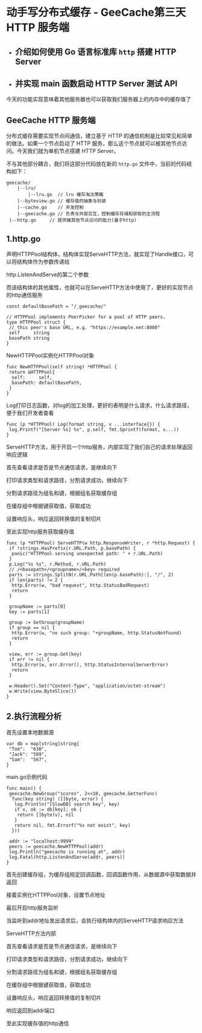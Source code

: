 # 动手写分布式缓存 - GeeCache第三天 HTTP 服务端

- ## 介绍如何使用 Go 语言标准库 `http` 搭建 HTTP Server

- ## 并实现 main 函数启动 HTTP Server 测试 API

今天的功能实现意味着其他服务器也可以获取我们服务器上的内存中的缓存值了

## GeeCache HTTP 服务端

分布式缓存需要实现节点间通信，建立基于 HTTP 的通信机制是比较常见和简单的做法。如果一个节点启动了 HTTP 服务，那么这个节点就可以被其他节点访问。今天我们就为单机节点搭建 HTTP Server。

不与其他部分耦合，我们将这部分代码放在新的 `http.go` 文件中，当前的代码结构如下：

```
geecache/
    |--lru/
        |--lru.go  // lru 缓存淘汰策略
    |--byteview.go // 缓存值的抽象与封装
    |--cache.go    // 并发控制
    |--geecache.go // 负责与外部交互，控制缓存存储和获取的主流程
 |--http.go     // 提供被其他节点访问的能力(基于http)
```

## 1.http.go

声明HTTPPool结构体，结构体实现ServeHTTP方法，就实现了Handle接口，可以将结构体作为参数传递给

http.ListenAndServe的第二个参数

而该结构体的其他属性，也就可以在ServeHTTP方法中使用了，更好的实现节点的http通信服务

```
const defaultBasePath = "/_geecache/"

// HTTPPool implements PeerPicker for a pool of HTTP peers.
type HTTPPool struct {
 // this peer's base URL, e.g. "https://example.net:8000"
 self     string
 basePath string
}
```

NewHTTPPool实例化HTTPPool对象

```
func NewHTTPPool(self string) *HTTPPool {
 return &HTTPPool{
  self:     self,
  basePath: defaultBasePath,
 }
}
```

Log打印日志函数，对log的加工处理，更好的表明是什么请求，什么请求路径，便于我们开发者查看

```
func (p *HTTPPool) Log(format string, v ...interface{}) {
 log.Printf("[Server %s] %s", p.self, fmt.Sprintf(format, v...))
}
```

ServeHTTP方法，用于开启一个http服务，内部实现了我们自己的请求处理返回响应逻辑

首先查看请求是否是节点通信请求，是继续向下

打印请求类型和请求路径，分割请求成功，继续向下

分割请求路径为组名和键，根据组名获取缓存组

在缓存组中根据键获取值，获取成功

设置响应头，响应返回转换值的复制切片

至此实现http服务获取缓存值

```
func (p *HTTPPool) ServeHTTP(w http.ResponseWriter, r *http.Request) {
 if !strings.HasPrefix(r.URL.Path, p.basePath) {
  panic("HTTPPool serving unexpected path: " + r.URL.Path)
 }
 p.Log("%s %s", r.Method, r.URL.Path)
 // /<basepath>/<groupname>/<key> required
 parts := strings.SplitN(r.URL.Path[len(p.basePath):], "/", 2)
 if len(parts) != 2 {
  http.Error(w, "bad request", http.StatusBadRequest)
  return
 }

 groupName := parts[0]
 key := parts[1]

 group := GetGroup(groupName)
 if group == nil {
  http.Error(w, "no such group: "+groupName, http.StatusNotFound)
  return
 }

 view, err := group.Get(key)
 if err != nil {
  http.Error(w, err.Error(), http.StatusInternalServerError)
  return
 }

 w.Header().Set("Content-Type", "application/octet-stream")
 w.Write(view.ByteSlice())
}
```

## 2.执行流程分析

首先设置本地数据源

```
var db = map[string]string{
 "Tom":  "630",
 "Jack": "589",
 "Sam":  "567",
}
```

main.go示例代码

```
func main() {
 geecache.NewGroup("scores", 2<<10, geecache.GetterFunc(
  func(key string) ([]byte, error) {
   log.Println("[SlowDB] search key", key)
   if v, ok := db[key]; ok {
    return []byte(v), nil
   }
   return nil, fmt.Errorf("%s not exist", key)
  }))

 addr := "localhost:9999"
 peers := geecache.NewHTTPPool(addr)
 log.Println("geecache is running at", addr)
 log.Fatal(http.ListenAndServe(addr, peers))
}
```

首先创建缓存组，为缓存组规定回调函数，回调函数作用，从数据源中获取数据并返回

接着实例化HTTPPool对象，设置节点地址

最后开启http服务监听

当监听到addr地址发出请求后，会执行结构体内的ServeHTTP请求响应方法

ServeHTTP方法内部

首先查看请求是否是节点通信请求，是继续向下

打印请求类型和请求路径，分割请求成功，继续向下

分割请求路径为组名和键，根据组名获取缓存组

在缓存组中根据键获取值，获取成功

设置响应头，响应返回转换值的复制切片

响应返回到addr端口

至此实现缓存值的http通信
